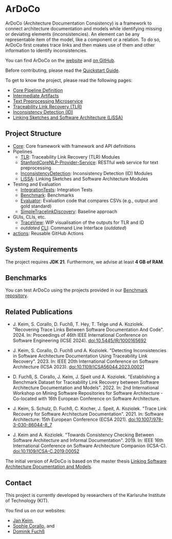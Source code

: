 # ArDoCo

ArDoCo (Architecture Documentation Consistency) is a framework to connect architecture documentation and models while
identifying missing or deviating elements (inconsistencies). An element can be any representable item of the model, like
a component or a relation. To do so, ArDoCo first creates trace links and then makes use of them and other information
to identify inconsistencies.

You can find ArDoCo on the [website](ardoco.de) and [on GitHub](https://github.com/ArDoCo).

Before contributing, please read the [Quickstart Guide](quickstart).

<!-- JavaDocs can be found [here](https://ardoco.github.io/Core-Docs/). -->

To get to know the project, please read the following pages:

* [Core Pipeline Definition](pipeline)
* [Intermediate Artifacts](intermediateartifacts)
* [Text Preprocessing Microservice](Text-Preprocessing-Microservice)
* [Traceability Link Recovery (TLR)](tlr)
* [Inconsistency Detection (ID)](inconsistencydetection)
* [Linking Sketches and Software Architecture (LiSSA)](LiSSA)

## Project Structure

* [Core](https://github.com/ArDoCo/Core): Core framework with framework and API definitions
* Pipelines
  * [TLR](https://github.com/ArDoCo/TLR): Traceability Link Recovery (TLR) Modules
  * [StanfordCoreNLP-Provider-Service](https://github.com/ArDoCo/StanfordCoreNLP-Provider-Service): RESTful web service for text preprocessing
  * [InconsistencyDetection](https://github.com/ArDoCo/InconsistencyDetection): Inconsistency Detection (ID) Modules
  * [LiSSA](https://github.com/ArDoCo/LiSSA): Linking Sketches and Software Architecture Modules
* Testing and Evaluation
  * [IntegrationTests](https://github.com/ArDoCo/IntegrationTests): Integration Tests
  * [Benchmark](https://github.com/ArDoCo/Benchmark): Benchmarks
  * [Evaluator](https://github.com/ArDoCo/Evaluator): Evaluation code that compares CSVs (e.g., output and gold standard)
  * [SimpleTracelinkDiscovery](https://github.com/ArDoCo/SimpleTracelinkDiscovery): Baseline approach
* GUIs, CLIs, etc.
  * [TraceView](https://github.com/ArDoCo/TraceView): WIP visualisation of the outputs for TLR and ID
  * *outdated* [CLI](https://github.com/ArDoCo/CLI): Command Line Interface (*outdated*)
* [actions](https://github.com/ArDoCo/actions): Reusable GitHub Actions

## System Requirements

The project requires **JDK 21**.
Furthermore, we advise at least **4 GB of RAM**.

## Benchmarks

You can test ArDoCo using the projects provided in our [Benchmark repository](https://github.com/ArDoCo/Benchmark).

## Related Publications

* J. Keim, S. Corallo, D. Fuchß, T. Hey, T. Telge und A. Koziolek. "Recovering Trace Links Between Software Documentation And Code". 2024. In: Proceedings of 46th IEEE International Conference on Software Engineering (ICSE 2024). [doi:10.5445/IR/1000165692](https://doi.org/10.5445/IR/1000165692/post)

* J. Keim, S. Corallo, D. Fuchß und A. Koziolek. "Detecting Inconsistencies in Software Architecture Documentation Using Traceability Link Recovery". 2023. In: IEEE 20th International Conference on Software Architecture (ICSA 2023). [doi:10.1109/ICSA56044.2023.00021](https://doi.org/10.1109/ICSA56044.2023.00021)

* D. Fuchß, S. Corallo, J. Keim, J. Speit und A. Koziolek. "Establishing a Benchmark Dataset for Traceability Link Recovery between Software Architecture Documentation and Models". 2022. In: 2nd International Workshop on Mining Software Repositories for Software Architecture - Co-located with 16th European Conference on Software Architecture.

* J. Keim, S. Schulz, D. Fuchß, C. Kocher, J. Speit, A. Koziolek. "Trace Link Recovery for Software Architecture Documentation". 2021. In: Software Architecture: 15th European Conference (ECSA 2021). [doi:10.1007/978-3-030-86044-8_7](https://doi.org/10.1007/978-3-030-86044-8_7)

* J. Keim and A. Koziolek. "Towards Consistency Checking Between Software Architecture and Informal Documentation". 2019. In: IEEE 16th International Conference on Software Architecture Companion (ICSA-C). [doi:10.1109/ICSA-C.2019.00052](https://doi.org/10.1109/ICSA-C.2019.00052)


The initial version of ArDoCo is based on the master thesis [Linking Software Architecture Documentation and Models](https://publikationen.bibliothek.kit.edu/1000126194).

## Contact

This project is currently developed by researchers of the Karlsruhe Institute of Technology (KIT).

You find us on our websites:

* [Jan Keim](https://mcse.kastel.kit.edu/staff_Keim_Jan.php),
* [Sophie Corallo](https://mcse.kastel.kit.edu/staff_sophie_corallo.php), and
* [Dominik Fuchß](https://mcse.kastel.kit.edu/staff_dominik_fuchss.php)
